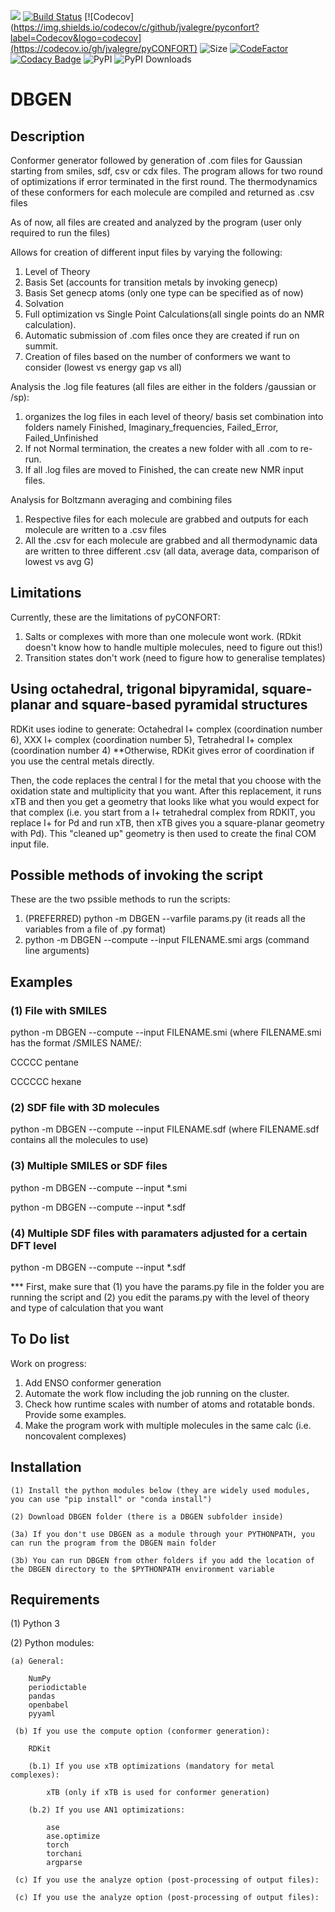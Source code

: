 ![](Logos/DBGEN%20logo.tif)
[![Build Status](https://img.shields.io/travis/com/jvalegre/pyconfort?label=Linux%20CI&logo=Travis)](https://travis-ci.com/github/jvalegre/pyCONFORT)
[![Codecov](https://img.shields.io/codecov/c/github/jvalegre/pyconfort?label=Codecov&logo=codecov](https://codecov.io/gh/jvalegre/pyCONFORT)
![Size](https://img.shields.io/github/repo-size/jvalegre/pyconfort?label=Size)
[![CodeFactor](https://img.shields.io/codefactor/grade/github/jvalegre/pyconfort?label=Codefactor&logo=codefactor)](https://www.codefactor.io/repository/github/jvalegre/pyconfort/overview/master)
[![Codacy Badge](https://api.codacy.com/project/badge/Grade/047e9c6001a84713a82e180669e14c98)](https://www.codacy.com/manual/jvalegre/pyCONFORT?utm_source=github.com&amp;utm_medium=referral&amp;utm_content=jvalegre/pyCONFORT&amp;utm_campaign=Badge_Grade)
![PyPI](https://img.shields.io/pypi/v/pyconfort?label=PyPI&logo=pypi)
![PyPI Downloads](https://img.shields.io/pypi/dm/pyconfort?label=PyPI%20downloads&logo=pypi&style=social)

# DBGEN
## Description
Conformer generator followed by generation of .com files for Gaussian starting from smiles, sdf, csv or cdx files.
The program allows for two round of optimizations if error terminated in the first round.
The thermodynamics of these conformers for each molecule are compiled and returned as .csv files

As of now, all files are created and analyzed by the program (user only required to run the files)

Allows for creation of different input files by varying the following:
1. Level of Theory
2. Basis Set (accounts for transition metals by invoking genecp)
2. Basis Set genecp atoms (only one type can be specified as of now)
3. Solvation
4. Full optimization vs Single Point Calculations(all single points do an NMR calculation).
5. Automatic submission of .com files once they are created if run on summit.
6. Creation of files based on the number of conformers we want to consider (lowest vs energy gap vs all)

Analysis the .log file features (all files are either in the folders /gaussian or /sp):
1. organizes the log files in each level of theory/ basis set combination into folders namely Finished, Imaginary_frequencies, Failed_Error, Failed_Unfinished
2. If not Normal termination, the creates a new folder with all .com to re-run.
3. If all .log files are moved to Finished, the can create new NMR input files.

Analysis for Boltzmann averaging and combining files
1. Respective files for each molecule are grabbed and outputs for each molecule are written to a .csv files
2. All the .csv for each molecule are grabbed and all thermodynamic data are written to three different .csv (all data, average data, comparison of lowest vs avg G)

## Limitations
Currently, these are the limitations of pyCONFORT:
1. Salts or complexes with more than one molecule wont work. (RDkit doesn't know how to handle multiple molecules, need to figure out this!)
2. Transition states don't work (need to figure how to generalise templates)

## Using octahedral, trigonal bipyramidal, square-planar and square-based pyramidal structures
RDKit uses iodine to generate:
Octahedral I+ complex (coordination number 6), XXX I+ complex (coordination number 5), Tetrahedral I+ complex (coordination number 4)
\*\*Otherwise, RDKit gives error of coordination if you use the central metals directly.

Then, the code replaces the central I for the metal that you choose with the oxidation state and multiplicity that you want. After this replacement, it runs xTB and then you get a geometry that looks like what you would expect for that complex (i.e. you start from a I+ tetrahedral complex from RDKIT, you replace I+ for Pd and run xTB, then xTB gives you a square-planar geometry with Pd). This "cleaned up" geometry is then used to create the final COM input file.

## Possible methods of invoking the script
These are the two pssible methods to run the scripts:
1. (PREFERRED) python -m DBGEN --varfile params.py (it reads all the variables from a file of .py format)
2. python -m DBGEN --compute --input FILENAME.smi args (command line arguments)

## Examples
### (1) File with SMILES
python -m DBGEN --compute --input FILENAME.smi
(where FILENAME.smi has the format /SMILES NAME/:

CCCCC pentane

CCCCCC hexane

### (2) SDF file with 3D molecules
python -m DBGEN --compute --input FILENAME.sdf
(where FILENAME.sdf contains all the molecules to use)

### (3) Multiple SMILES or SDF files
python -m DBGEN --compute --input \*.smi

python -m DBGEN --compute --input \*.sdf

### (4) Multiple SDF files with paramaters adjusted for a certain DFT level
python -m DBGEN --compute --input \*.sdf

*** First, make sure that (1) you have the params.py file in the folder you are running the script and (2) you edit the params.py with the level of theory and type of calculation that you want

## To Do list
Work on progress:
1. Add ENSO conformer generation
2. Automate the work flow including the job running on the cluster.
3. Check how runtime scales with number of atoms and rotatable bonds. Provide some examples.
4. Make the program work with multiple molecules in the same calc (i.e. noncovalent complexes)

## Installation

    (1) Install the python modules below (they are widely used modules, you can use "pip install" or "conda install")

    (2) Download DBGEN folder (there is a DBGEN subfolder inside)

    (3a) If you don't use DBGEN as a module through your PYTHONPATH, you can run the program from the DBGEN main folder

    (3b) You can run DBGEN from other folders if you add the location of the DBGEN directory to the $PYTHONPATH environment variable

## Requirements
(1) Python 3

(2) Python modules:

    (a) General:

        NumPy
        periodictable
        pandas
        openbabel
        pyyaml

     (b) If you use the compute option (conformer generation):

        RDKit

        (b.1) If you use xTB optimizations (mandatory for metal complexes):

            xTB (only if xTB is used for conformer generation)

        (b.2) If you use AN1 optimizations:

            ase
            ase.optimize
            torch
            torchani
            argparse

     (c) If you use the analyze option (post-processing of output files):

     (c) If you use the analyze option (post-processing of output files):
